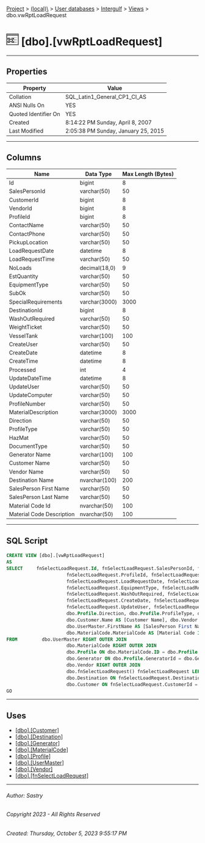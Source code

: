 #### 

[Project](../../../../index.md) > [(local)\\](../../../index.md) > [User databases](../../index.md) > [Intergulf](../index.md) > [Views](Views.md) > dbo.vwRptLoadRequest

# ![Views](../../../../Images/View32.png) [dbo].[vwRptLoadRequest]

---

## <a name="#properties"></a>Properties

| Property | Value |
|---|---|
| Collation | SQL_Latin1_General_CP1_CI_AS |
| ANSI Nulls On | YES |
| Quoted Identifier On | YES |
| Created | 8:14:22 PM Sunday, April 8, 2007 |
| Last Modified | 2:05:38 PM Sunday, January 25, 2015 |


---

## <a name="#columns"></a>Columns

| Name | Data Type | Max Length (Bytes) |
|---|---|---|
| Id | bigint | 8 |
| SalesPersonId | varchar(50) | 50 |
| CustomerId | bigint | 8 |
| VendorId | bigint | 8 |
| ProfileId | bigint | 8 |
| ContactName | varchar(50) | 50 |
| ContactPhone | varchar(50) | 50 |
| PickupLocation | varchar(50) | 50 |
| LoadRequestDate | datetime | 8 |
| LoadRequestTime | varchar(50) | 50 |
| NoLoads | decimal(18,0) | 9 |
| EstQuantity | varchar(50) | 50 |
| EquipmentType | varchar(50) | 50 |
| SubOk | varchar(50) | 50 |
| SpecialRequirements | varchar(3000) | 3000 |
| DestinationId | bigint | 8 |
| WashOutRequired | varchar(50) | 50 |
| WeightTicket | varchar(50) | 50 |
| VesselTank | varchar(100) | 100 |
| CreateUser | varchar(50) | 50 |
| CreateDate | datetime | 8 |
| CreateTime | datetime | 8 |
| Processed | int | 4 |
| UpdateDateTime | datetime | 8 |
| UpdateUser | varchar(50) | 50 |
| UpdateComputer | varchar(50) | 50 |
| ProfileNumber | varchar(50) | 50 |
| MaterialDescription | varchar(3000) | 3000 |
| Direction | varchar(50) | 50 |
| ProfileType | varchar(50) | 50 |
| HazMat | varchar(50) | 50 |
| DocumentType | varchar(50) | 50 |
| Generator Name | varchar(100) | 100 |
| Customer Name | varchar(50) | 50 |
| Vendor Name | varchar(50) | 50 |
| Destination Name | nvarchar(100) | 200 |
| SalesPerson First Name | varchar(50) | 50 |
| SalesPerson Last Name | varchar(50) | 50 |
| Material Code Id | nvarchar(50) | 100 |
| Material Code Description | nvarchar(50) | 100 |


---

## <a name="#sqlscript"></a>SQL Script

```sql
CREATE VIEW [dbo].[vwRptLoadRequest]
AS
SELECT     fnSelectLoadRequest.Id, fnSelectLoadRequest.SalesPersonId, fnSelectLoadRequest.CustomerId, fnSelectLoadRequest.VendorId, 
                      fnSelectLoadRequest.ProfileId, fnSelectLoadRequest.ContactName, fnSelectLoadRequest.ContactPhone, fnSelectLoadRequest.PickupLocation, 
                      fnSelectLoadRequest.LoadRequestDate, fnSelectLoadRequest.LoadRequestTime, fnSelectLoadRequest.NoLoads, fnSelectLoadRequest.EstQuantity, 
                      fnSelectLoadRequest.EquipmentType, fnSelectLoadRequest.SubOk, fnSelectLoadRequest.SpecialRequirements, fnSelectLoadRequest.DestinationId, 
                      fnSelectLoadRequest.WashOutRequired, fnSelectLoadRequest.WeightTicket, fnSelectLoadRequest.VesselTank, fnSelectLoadRequest.CreateUser, 
                      fnSelectLoadRequest.CreateDate, fnSelectLoadRequest.CreateTime, fnSelectLoadRequest.Processed, fnSelectLoadRequest.UpdateDateTime, 
                      fnSelectLoadRequest.UpdateUser, fnSelectLoadRequest.UpdateComputer, dbo.Profile.ProfileNumber, dbo.Profile.MaterialDescription, 
                      dbo.Profile.Direction, dbo.Profile.ProfileType, dbo.Profile.HazMat, dbo.Profile.DocumentType, dbo.Generator.Name AS [Generator Name], 
                      dbo.Customer.Name AS [Customer Name], dbo.Vendor.Name AS [Vendor Name], dbo.Destination.Name AS [Destination Name], 
                      dbo.UserMaster.FirstName AS [SalesPerson First Name], dbo.UserMaster.LastName AS [SalesPerson Last Name], 
                      dbo.MaterialCode.MaterialCode AS [Material Code Id], dbo.MaterialCode.Description AS [Material Code Description]
FROM         dbo.UserMaster RIGHT OUTER JOIN
                      dbo.MaterialCode RIGHT OUTER JOIN
                      dbo.Profile ON dbo.MaterialCode.ID = dbo.Profile.MaterialCodeId ON dbo.UserMaster.UserName = dbo.Profile.SalesPersonId LEFT OUTER JOIN
                      dbo.Generator ON dbo.Profile.GeneratorId = dbo.Generator.Id RIGHT OUTER JOIN
                      dbo.Vendor RIGHT OUTER JOIN
                      dbo.fnSelectLoadRequest() fnSelectLoadRequest LEFT OUTER JOIN
                      dbo.Destination ON fnSelectLoadRequest.DestinationId = dbo.Destination.Id ON dbo.Vendor.Id = fnSelectLoadRequest.VendorId LEFT OUTER JOIN
                      dbo.Customer ON fnSelectLoadRequest.CustomerId = dbo.Customer.Id ON dbo.Profile.Id = fnSelectLoadRequest.ProfileId
GO

```


---

## <a name="#uses"></a>Uses

* [[dbo].[Customer]](../Tables/dbo_Customer.md)
* [[dbo].[Destination]](../Tables/dbo_Destination.md)
* [[dbo].[Generator]](../Tables/dbo_Generator.md)
* [[dbo].[MaterialCode]](../Tables/dbo_MaterialCode.md)
* [[dbo].[Profile]](../Tables/dbo_Profile.md)
* [[dbo].[UserMaster]](../Tables/dbo_UserMaster.md)
* [[dbo].[Vendor]](../Tables/dbo_Vendor.md)
* [[dbo].[fnSelectLoadRequest]](../Programmability/Functions/Table-valued_Functions/dbo_fnSelectLoadRequest.md)


---

###### Author:  Sastry

###### Copyright 2023 - All Rights Reserved

###### Created: Thursday, October 5, 2023 9:55:17 PM


